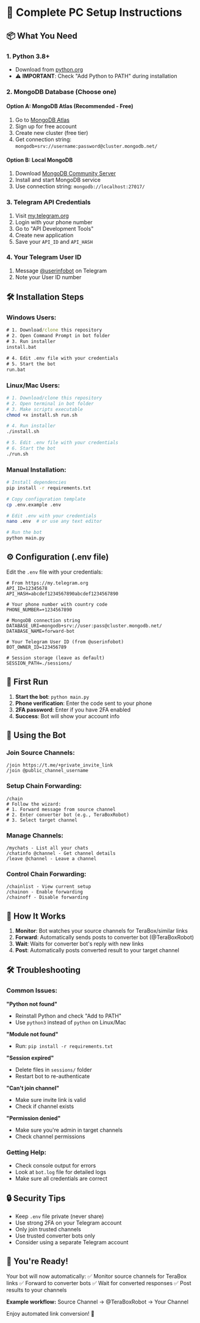# 🚀 Complete PC Setup Instructions

## 📦 What You Need

### 1. **Python 3.8+**
- Download from [python.org](https://python.org/downloads/)
- ⚠️ **IMPORTANT**: Check "Add Python to PATH" during installation

### 2. **MongoDB Database** (Choose one)

#### Option A: MongoDB Atlas (Recommended - Free)
1. Go to [MongoDB Atlas](https://www.mongodb.com/atlas)
2. Sign up for free account
3. Create new cluster (free tier)
4. Get connection string: `mongodb+srv://username:password@cluster.mongodb.net/`

#### Option B: Local MongoDB
1. Download [MongoDB Community Server](https://www.mongodb.com/try/download/community)
2. Install and start MongoDB service
3. Use connection string: `mongodb://localhost:27017/`

### 3. **Telegram API Credentials**
1. Visit [my.telegram.org](https://my.telegram.org)
2. Login with your phone number
3. Go to "API Development Tools"
4. Create new application
5. Save your `API_ID` and `API_HASH`

### 4. **Your Telegram User ID**
1. Message [@userinfobot](https://t.me/userinfobot) on Telegram
2. Note your User ID number

## 🛠️ Installation Steps

### Windows Users:
```cmd
# 1. Download/clone this repository
# 2. Open Command Prompt in bot folder
# 3. Run installer
install.bat

# 4. Edit .env file with your credentials
# 5. Start the bot
run.bat
```

### Linux/Mac Users:
```bash
# 1. Download/clone this repository
# 2. Open terminal in bot folder
# 3. Make scripts executable
chmod +x install.sh run.sh

# 4. Run installer
./install.sh

# 5. Edit .env file with your credentials
# 6. Start the bot
./run.sh
```

### Manual Installation:
```bash
# Install dependencies
pip install -r requirements.txt

# Copy configuration template
cp .env.example .env

# Edit .env with your credentials
nano .env  # or use any text editor

# Run the bot
python main.py
```

## ⚙️ Configuration (.env file)

Edit the `.env` file with your credentials:

```env
# From https://my.telegram.org
API_ID=12345678
API_HASH=abcdef1234567890abcdef1234567890

# Your phone number with country code
PHONE_NUMBER=+1234567890

# MongoDB connection string
DATABASE_URI=mongodb+srv://user:pass@cluster.mongodb.net/
DATABASE_NAME=forward-bot

# Your Telegram User ID (from @userinfobot)
BOT_OWNER_ID=123456789

# Session storage (leave as default)
SESSION_PATH=./sessions/
```

## 🎯 First Run

1. **Start the bot**: `python main.py`
2. **Phone verification**: Enter the code sent to your phone
3. **2FA password**: Enter if you have 2FA enabled
4. **Success**: Bot will show your account info

## 📱 Using the Bot

### Join Source Channels:
```
/join https://t.me/+private_invite_link
/join @public_channel_username
```

### Setup Chain Forwarding:
```
/chain
# Follow the wizard:
# 1. Forward message from source channel
# 2. Enter converter bot (e.g., TeraBoxRobot)
# 3. Select target channel
```

### Manage Channels:
```
/mychats - List all your chats
/chatinfo @channel - Get channel details
/leave @channel - Leave a channel
```

### Control Chain Forwarding:
```
/chainlist - View current setup
/chainon - Enable forwarding
/chainoff - Disable forwarding
```

## 🔄 How It Works

1. **Monitor**: Bot watches your source channels for TeraBox/similar links
2. **Forward**: Automatically sends posts to converter bot (@TeraBoxRobot)
3. **Wait**: Waits for converter bot's reply with new links
4. **Post**: Automatically posts converted result to your target channel

## 🛠️ Troubleshooting

### Common Issues:

**"Python not found"**
- Reinstall Python and check "Add to PATH"
- Use `python3` instead of `python` on Linux/Mac

**"Module not found"**
- Run: `pip install -r requirements.txt`

**"Session expired"**
- Delete files in `sessions/` folder
- Restart bot to re-authenticate

**"Can't join channel"**
- Make sure invite link is valid
- Check if channel exists

**"Permission denied"**
- Make sure you're admin in target channels
- Check channel permissions

### Getting Help:
- Check console output for errors
- Look at `bot.log` file for detailed logs
- Make sure all credentials are correct

## 🔒 Security Tips

- Keep `.env` file private (never share)
- Use strong 2FA on your Telegram account
- Only join trusted channels
- Use trusted converter bots only
- Consider using a separate Telegram account

## 🎉 You're Ready!

Your bot will now automatically:
✅ Monitor source channels for TeraBox links
✅ Forward to converter bots
✅ Wait for converted responses
✅ Post results to your channels

**Example workflow:**
Source Channel → @TeraBoxRobot → Your Channel

Enjoy automated link conversion! 🚀